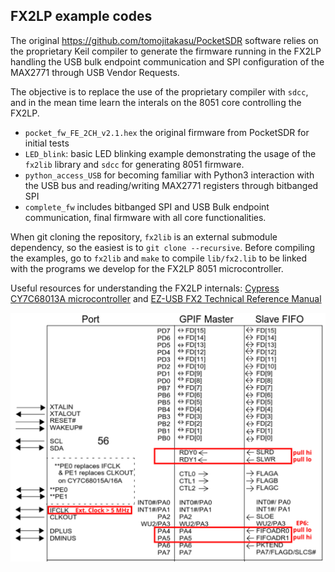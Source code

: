## FX2LP example codes

The original https://github.com/tomojitakasu/PocketSDR software relies
on the proprietary Keil compiler to generate the firmware running in the
FX2LP handling the USB bulk endpoint communication and SPI configuration
of the MAX2771 through USB Vendor Requests.

The objective is to replace the use of the proprietary compiler with ``sdcc``,
and in the mean time learn the interals on the 8051 core controlling the
FX2LP.

* ``pocket_fw_FE_2CH_v2.1.hex`` the original firmware from PocketSDR for initial
tests
* ``LED_blink``: basic LED blinking example demonstrating the usage of the
``fx2lib`` library and ``sdcc`` for generating 8051 firmware.
* ``python_access_USB`` for becoming familiar with Python3 interaction with the
USB bus and reading/writing MAX2771 registers through bitbanged SPI
* ``complete_fw`` includes bitbanged SPI and USB Bulk endpoint communication, final
firmware with all core functionalities.

When git cloning the repository, ``fx2lib`` is an external submodule dependency,
so the easiest is to ``git clone --recursive``. Before compiling the examples, go to
``fx2lib`` and ``make`` to compile ``lib/fx2.lib`` to be linked with the programs
we develop for the FX2LP 8051 microcontroller.

Useful resources for understanding the FX2LP internals: [Cypress CY7C68013A microcontroller](https://www.infineon.com/dgdl/Infineon-CY7C68013A_CY7C68014A_CY7C68015A_CY7C68016A_EZ-USB_FX2LP_USB_Microcontroller_High-Speed_USB_Peripheral_Controller-DataSheet-v31_00-EN.pdf?fileId=8ac78c8c7d0d8da4017d0ec9f7974252) and [EZ-USB FX2 Technical Reference Manual](https://www.keil.com/dd/docs/datashts/cypress/fx2_trm.pdf)

<img src="pinout.png">
